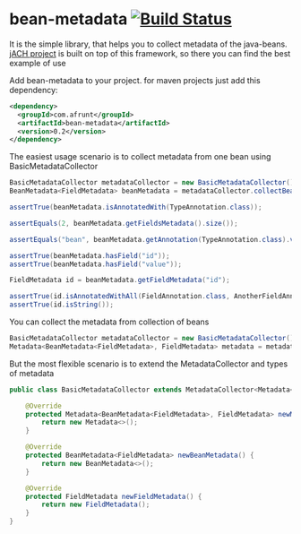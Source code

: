 # bean-metadata [![Build Status](https://travis-ci.org/afrunt/bean-metadata.svg?branch=master)](https://travis-ci.org/afrunt/bean-metadata)
It is the simple library, that helps you to collect metadata of the java-beans.
[jACH project](https://github.com/afrunt/jach) is built on top of this framework, so there you can find the best example of use 

Add bean-metadata to your project. for maven projects just add this dependency:
```xml
<dependency>
  <groupId>com.afrunt</groupId>
  <artifactId>bean-metadata</artifactId>
  <version>0.2</version>
</dependency>
```

The easiest usage scenario is to collect metadata from one bean using BasicMetadataCollector
```java
BasicMetadataCollector metadataCollector = new BasicMetadataCollector();
BeanMetadata<FieldMetadata> beanMetadata = metadataCollector.collectBeanMetadata(Bean.class);

assertTrue(beanMetadata.isAnnotatedWith(TypeAnnotation.class));

assertEquals(2, beanMetadata.getFieldsMetadata().size());

assertEquals("bean", beanMetadata.getAnnotation(TypeAnnotation.class).value());

assertTrue(beanMetadata.hasField("id"));
assertTrue(beanMetadata.hasField("value"));

FieldMetadata id = beanMetadata.getFieldMetadata("id");

assertTrue(id.isAnnotatedWithAll(FieldAnnotation.class, AnotherFieldAnnotation.class));
assertTrue(id.isString());
```
You can collect the metadata from collection of beans
```java
BasicMetadataCollector metadataCollector = new BasicMetadataCollector();
Metadata<BeanMetadata<FieldMetadata>, FieldMetadata> metadata = metadataCollector.collectMetadata(BEANS);
```
But the most flexible scenario is to extend the MetadataCollector and types of metadata
```java
public class BasicMetadataCollector extends MetadataCollector<Metadata<BeanMetadata<FieldMetadata>, FieldMetadata>, BeanMetadata<FieldMetadata>, FieldMetadata> {

    @Override
    protected Metadata<BeanMetadata<FieldMetadata>, FieldMetadata> newMetadata() {
        return new Metadata<>();
    }

    @Override
    protected BeanMetadata<FieldMetadata> newBeanMetadata() {
        return new BeanMetadata<>();
    }

    @Override
    protected FieldMetadata newFieldMetadata() {
        return new FieldMetadata();
    }
}
```
